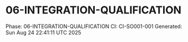 # 06-INTEGRATION-QUALIFICATION
Phase: 06-INTEGRATION-QUALIFICATION
CI: CI-SO001-001
Generated: Sun Aug 24 22:41:11 UTC 2025
